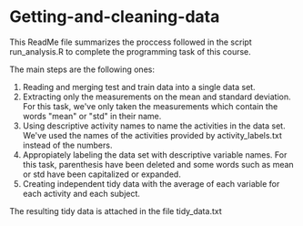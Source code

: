 # Getting-and-cleaning-data

This ReadMe file summarizes the proccess followed in the script run_analysis.R to complete the programming task of this course.

The main steps are the following ones:

1. Reading and merging test and train data into a single data set.
2. Extracting only the measurements on the mean and standard deviation. For this task, we've only taken the measurements which contain the words "mean" or "std" in their name.
3. Using descriptive activity names to name the activities in the data set. We've used the names of the activities provided by  activity_labels.txt instead of the numbers.
4. Appropiately labeling the data set with descriptive variable names. For this task, parenthesis have been deleted and some words such as mean or std have been capitalized or expanded.
5. Creating independent tidy data with the average of each variable for each activity and each subject.

The resulting tidy data is attached in the file tidy_data.txt
